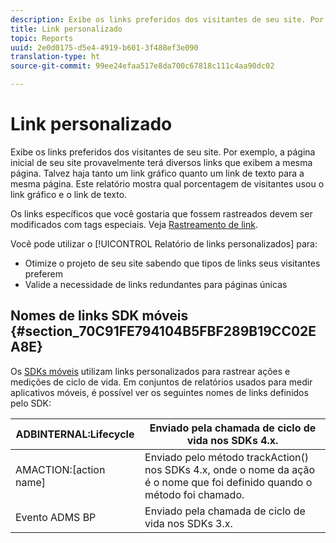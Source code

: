 ```yaml
---
description: Exibe os links preferidos dos visitantes de seu site. Por exemplo, a página inicial de seu site provavelmente terá diversos links que exibem a mesma página. Talvez haja tanto um link gráfico quanto um link de texto para a mesma página. Este relatório mostra qual porcentagem de visitantes usou o link gráfico e o link de texto.
title: Link personalizado
topic: Reports
uuid: 2e0d0175-d5e4-4919-b601-3f488ef3e090
translation-type: ht
source-git-commit: 99ee24efaa517e8da700c67818c111c4aa90dc02

---
```



# Link personalizado

Exibe os links preferidos dos visitantes de seu site. Por exemplo, a página inicial de seu site provavelmente terá diversos links que exibem a mesma página. Talvez haja tanto um link gráfico quanto um link de texto para a mesma página. Este relatório mostra qual porcentagem de visitantes usou o link gráfico e o link de texto.

Os links específicos que você gostaria que fossem rastreados devem ser modificados com tags especiais. Veja [Rastreamento de link](https://docs.adobe.com/content/help/pt-BR/analytics/implementation/javascript-implementation/variables-analytics-reporting/config-var/s-linktrackvars.html).

Você pode utilizar o [!UICONTROL Relatório de links personalizados] para:

* Otimize o projeto de seu site sabendo que tipos de links seus visitantes preferem
* Valide a necessidade de links redundantes para páginas únicas

## Nomes de links SDK móveis {#section_70C91FE794104B5FBF289B19CC02EA8E}

Os [SDKs móveis](https://marketing.adobe.com/resources/help/pt_BR/mobile/home.html) utilizam links personalizados para rastrear ações e medições de ciclo de vida. Em conjuntos de relatórios usados para medir aplicativos móveis, é possível ver os seguintes nomes de links definidos pelo SDK:

| ADBINTERNAL:Lifecycle | Enviado pela chamada de ciclo de vida nos SDKs 4.x. |
|---|---|
| AMACTION:[action name] | Enviado pelo método trackAction() nos SDKs 4.x, onde o nome da ação é o nome que foi definido quando o método foi chamado. |
| Evento ADMS BP | Enviado pela chamada de ciclo de vida nos SDKs 3.x. |


